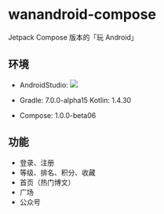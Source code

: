 # wanandroid-compose

Jetpack Compose 版本的「玩 Android」

## 环境

- AndroidStudio: 
![](https://raw.githubusercontent.com/wangchenyan/wanandroid-compose/master/android-studio.jpg)

- Gradle: 7.0.0-alpha15
  Kotlin: 1.4.30
- Compose: 1.0.0-beta06

## 功能
- 登录、注册
- 等级、排名、积分、收藏
- 首页（热门博文）
- 广场
- 公众号
